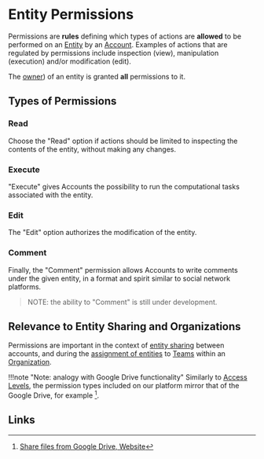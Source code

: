 # Entity Permissions

Permissions are **rules** defining which types of actions are **allowed** to be performed on an [Entity](overview.md) by an [Account](../accounts/overview.md). Examples of actions that are regulated by permissions include inspection (view), manipulation (execution) and/or modification (edit).

The [owner](ownership.md)) of an entity is granted **all** permissions to it.

## Types of Permissions

### Read 

Choose the "Read" <i class="zmdi zmdi-menu zmdi-hc-border"></i>  option if actions should be limited to inspecting the contents of the entity, without making any changes.

### Execute 

"Execute" <i class="zmdi zmdi-play zmdi-hc-border"></i> gives Accounts the possibility to run the computational tasks associated with the entity.

### Edit 

The "Edit" <i class="zmdi zmdi-edit zmdi-hc-border"></i> option authorizes the modification of the entity.

### Comment 

Finally, the "Comment" permission allows Accounts to write comments under the given entity, in a format and spirit similar to social network platforms.

> NOTE: the ability to "Comment" is still under development.

## Relevance to Entity Sharing and Organizations

Permissions are important in the context of [entity sharing](../collaboration/sharing/ui.md) between accounts, and during the [assignment of entities](../collaboration/actions/team/add-remove-entity.md) to [Teams](../collaboration/organizations/teams.md)  within an [Organization](../collaboration/organizations/overview.md).

!!!note  "Note: analogy with Google Drive functionality"
    Similarly to [Access Levels](../collaboration/sharing/access-levels.md), the permission types included on our platform mirror that of the Google Drive, for example [^1]. 

## Links

[^1]: [Share files from Google Drive, Website](https://support.google.com/drive/answer/2494822)
